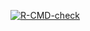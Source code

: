 [![R-CMD-check](https://github.com/rnab09/linregPkg/workflows/R-CMD-check/badge.svg)](https://github.com/rnab09/linregPkg/actions)
